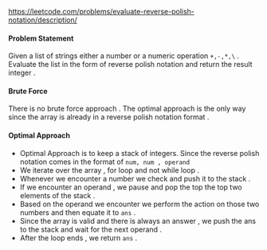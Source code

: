 
https://leetcode.com/problems/evaluate-reverse-polish-notation/description/


#### Problem Statement 
Given a list of strings either a number or a numeric operation `+,-,*,\` . Evaluate the list in the form of reverse polish notation and return the result integer . 


#### Brute Force
There is no brute force approach . The optimal approach is the only way since the array is already in a reverse polish notation format . 


#### Optimal Approach 

- Optimal Approach is to keep a stack of integers. Since the reverse polish notation comes in the format of `num, num , operand` 
- We iterate over the array , for loop and not while loop . 
- Whenever we encounter a number we check and push it to the stack . 
- If we encounter an operand , we pause and pop the top the top two elements of the stack . 
- Based on the operand we encounter we perform the action on those two numbers and then equate it to `ans` . 
- Since the array is valid and there is always an answer , we push the ans to the stack and wait for the next operand . 
- After the loop ends , we return `ans` . 